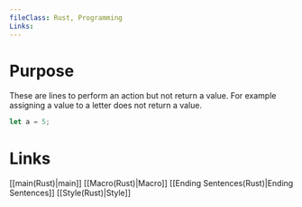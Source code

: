```yaml
---
fileClass: Rust, Programming
Links: 
---
```

# Purpose
These are lines to perform an action but not return a value. For example assigning a value to a letter does not return a value.

```Rust
let a = 5;
```

# Links

[[main(Rust)|main]]
[[Macro(Rust)|Macro]]
[[Ending Sentences(Rust)|Ending Sentences]]
[[Style(Rust)|Style]]



